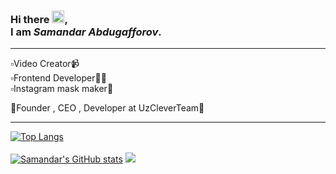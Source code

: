 ### Hi there <img src="https://raw.githubusercontent.com/samandareo/samandareo/master/wave.gif" width="20px">, <br /> I am *Samandar Abdugafforov*.
<hr>
▫️Video Creator📹<br />
▫️Frontend Developer🧑‍💻<br />
▫️Instagram mask maker🎨<br />

🔰Founder , CEO , Developer at UzCleverTeam👥
<br />
<hr>

[![Top Langs](https://github-readme-stats.vercel.app/api/top-langs/?username=samandareo&theme=algolia&layout=compact)](https://github.com/samandareo/samandareo)
<br />
<br />
[![Samandar's GitHub stats](https://github-readme-stats.vercel.app/api?username=samandareo&theme=algolia&show_icons=true)](https://github.com/samandareo/samandareo)
<img src="https://github-readme-streak-stats.herokuapp.com/?user=samandareo&theme=algolia" style="text-align : center;">
